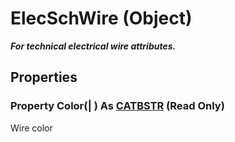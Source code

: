 # ElecSchWire (Object)

**_For technical electrical wire attributes._**

## Properties

### Property **Color**(| ) As [CATBSTR](../System/typedef_CATBSTR_8129.md) (Read Only)

   Wire color